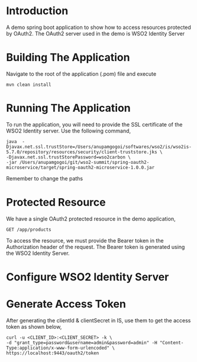 
# Introduction
A demo spring boot application to show how to access resources protected by OAuth2. The OAuth2 server used in the demo is WSO2 Identity Server

# Building The Application
Navigate to the root of the application (.pom) file and execute 
```
mvn clean install
```

# Running The Application
To run the application, you will need to provide the SSL certificate of the WSO2 Identity server. Use the following command,
```
java  -Djavax.net.ssl.trustStore=/Users/anupamgogoi/softwares/wso2/is/wso2is-5.7.0/repository/resources/security/client-truststore.jks \
-Djavax.net.ssl.trustStorePassword=wso2carbon \
-jar /Users/anupamgogoi/git/wso2-summit/spring-oauth2-microservice/target/spring-oauth2-microservice-1.0.0.jar
```
Remember to change the paths

# Protected Resource
We have a single OAuth2 protected resource in the demo application,
```
GET /app/products
```
To access the resource, we must provide the Bearer token in the Authorization header of the request. The Bearer token is generated using the WSO2 Identity Server.

# Configure WSO2 Identity Server

# Generate Access Token
After generating the clientId & clientSecret in IS, use them to get the access token as shown below,
```
curl -u <CLIENT_ID>:<CLIENT_SECRET> -k \
-d "grant_type=password&username=admin&password=admin" -H "Content-Type:application/x-www-form-urlencoded" \
https://localhost:9443/oauth2/token
```
